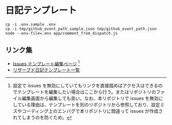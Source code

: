 # 日記テンプレート
```shell
cp -i .env.sample .env
cp -i tmp/github_event_path_sample.json tmp/github_event_path.json
node --env-file=.env app/comment_from_dispatch.js
```

## リンク集
* [Issues テンプレート編集ページ](https://github.com/noraworld/diary-templates-assistant/issues/templates/edit) [^issue_template_edit_link]
* [リザーブド日記テンプレート一覧](https://github.com/noraworld/diary-templates/issues)

[^issue_template_edit_link]: 設定で issues を無効にしていてもリンクを直接踏めばアクセスはできるのでテンプレートを編集したい場合はここから行う。またはリポジトリのファイル編集画面から編集しても良い。なお、本リポジトリで issues を無効にしている理由は、テンプレートを別のリポジトリから参照しており、設定ミスやコーディング上のエンバグで本リポジトリに間違って issues が作成されてしまうのを防ぐため。
